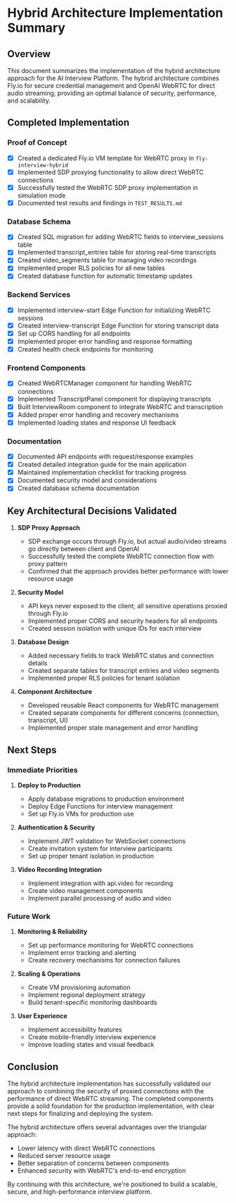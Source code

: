 # Hybrid Architecture Implementation Summary

## Overview

This document summarizes the implementation of the hybrid architecture approach for the AI Interview Platform. The hybrid architecture combines Fly.io for secure credential management and OpenAI WebRTC for direct audio streaming, providing an optimal balance of security, performance, and scalability.

## Completed Implementation

### Proof of Concept
- [x] Created a dedicated Fly.io VM template for WebRTC proxy in `fly-interview-hybrid`
- [x] Implemented SDP proxying functionality to allow direct WebRTC connections
- [x] Successfully tested the WebRTC SDP proxy implementation in simulation mode
- [x] Documented test results and findings in `TEST_RESULTS.md`

### Database Schema
- [x] Created SQL migration for adding WebRTC fields to interview_sessions table
- [x] Implemented transcript_entries table for storing real-time transcripts
- [x] Created video_segments table for managing video recordings
- [x] Implemented proper RLS policies for all new tables
- [x] Created database function for automatic timestamp updates

### Backend Services
- [x] Implemented interview-start Edge Function for initializing WebRTC sessions
- [x] Created interview-transcript Edge Function for storing transcript data
- [x] Set up CORS handling for all endpoints
- [x] Implemented proper error handling and response formatting
- [x] Created health check endpoints for monitoring

### Frontend Components
- [x] Created WebRTCManager component for handling WebRTC connections
- [x] Implemented TranscriptPanel component for displaying transcripts
- [x] Built InterviewRoom component to integrate WebRTC and transcription
- [x] Added proper error handling and recovery mechanisms
- [x] Implemented loading states and response UI feedback

### Documentation
- [x] Documented API endpoints with request/response examples
- [x] Created detailed integration guide for the main application
- [x] Maintained implementation checklist for tracking progress
- [x] Documented security model and considerations
- [x] Created database schema documentation

## Key Architectural Decisions Validated

1. **SDP Proxy Approach**
   - SDP exchange occurs through Fly.io, but actual audio/video streams go directly between client and OpenAI
   - Successfully tested the complete WebRTC connection flow with proxy pattern
   - Confirmed that the approach provides better performance with lower resource usage

2. **Security Model**
   - API keys never exposed to the client; all sensitive operations proxied through Fly.io
   - Implemented proper CORS and security headers for all endpoints
   - Created session isolation with unique IDs for each interview

3. **Database Design**
   - Added necessary fields to track WebRTC status and connection details
   - Created separate tables for transcript entries and video segments
   - Implemented proper RLS policies for tenant isolation

4. **Component Architecture**
   - Developed reusable React components for WebRTC management
   - Created separate components for different concerns (connection, transcript, UI)
   - Implemented proper state management and error handling

## Next Steps

### Immediate Priorities

1. **Deploy to Production**
   - Apply database migrations to production environment
   - Deploy Edge Functions for interview management
   - Set up Fly.io VMs for production use

2. **Authentication & Security**
   - Implement JWT validation for WebSocket connections
   - Create invitation system for interview participants
   - Set up proper tenant isolation in production

3. **Video Recording Integration**
   - Implement integration with api.video for recording
   - Create video management components
   - Implement parallel processing of audio and video

### Future Work

1. **Monitoring & Reliability**
   - Set up performance monitoring for WebRTC connections
   - Implement error tracking and alerting
   - Create recovery mechanisms for connection failures

2. **Scaling & Operations**
   - Create VM provisioning automation
   - Implement regional deployment strategy
   - Build tenant-specific monitoring dashboards

3. **User Experience**
   - Implement accessibility features
   - Create mobile-friendly interview experience
   - Improve loading states and visual feedback

## Conclusion

The hybrid architecture implementation has successfully validated our approach to combining the security of proxied connections with the performance of direct WebRTC streaming. The completed components provide a solid foundation for the production implementation, with clear next steps for finalizing and deploying the system.

The hybrid architecture offers several advantages over the triangular approach:
- Lower latency with direct WebRTC connections
- Reduced server resource usage
- Better separation of concerns between components
- Enhanced security with WebRTC's end-to-end encryption

By continuing with this architecture, we're positioned to build a scalable, secure, and high-performance interview platform. 